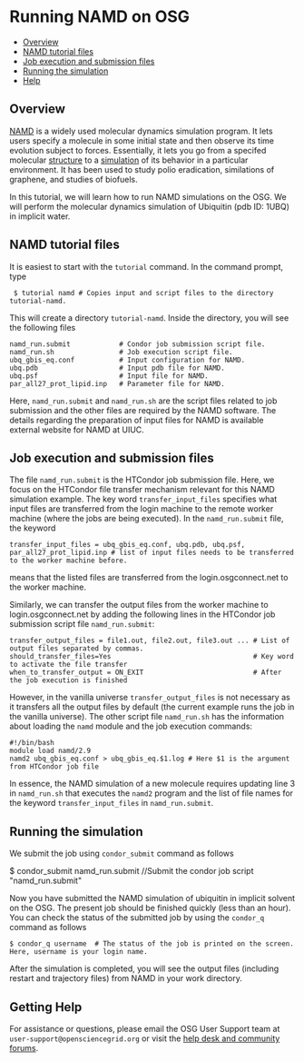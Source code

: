 # Running NAMD on OSG

 * [Overview](#overview)
 * [NAMD tutorial files](#namd-tutorial-files)
 * [Job execution and submission files](#job-execution-and-submission-files)
 * [Running the simulation](#running-the-simulation)
 * [Help](#help)


## Overview

[NAMD](http://www.ks.uiuc.edu/Research/namd/) is a widely used molecular dynamics simulation program. It lets users specify a molecule in some initial state and then observe its time evolution subject to forces. Essentially, it lets you go from a specifed molecular [structure](http://en.wikipedia.org/wiki/Superoxide_dismutase#mediaviewer/File:Superoxide_dismutase_2_PDB_1VAR.png) to a [simulation](https://www.youtube.com/watch?v=mk3cLd9PUPA&list=PL418E1C62DD9FC8BA&index=1) of its behavior in a particular environment.  It has been used to study polio eradication, similations of graphene, and studies of biofuels.

In this tutorial, we will learn how to run NAMD simulations on the OSG. We will perform the molecular dynamics simulation of Ubiquitin (pdb ID: 1UBQ) in implicit water.  

## NAMD tutorial files


It is easiest to start with the `tutorial` command. In the command prompt, type
```
 $ tutorial namd # Copies input and script files to the directory tutorial-namd.
```
 
This will create a directory `tutorial-namd`. Inside the directory, you will see the following files
```
namd_run.submit            # Condor job submission script file.
namd_run.sh                # Job execution script file.
ubq_gbis_eq.conf           # Input configuration for NAMD.
ubq.pdb                    # Input pdb file for NAMD.
ubq.psf                    # Input file for NAMD.
par_all27_prot_lipid.inp   # Parameter file for NAMD.
```


Here, `namd_run.submit` and `namd_run.sh` are the script files related to job submission and the other files are required by the NAMD software. The details regarding the preparation of input files for NAMD is available external website for NAMD at UIUC. 

## Job execution and submission files

The file `namd_run.submit` is the HTCondor job submission file.  Here, we focus on the HTCondor file transfer mechanism relevant for this NAMD simulation example. The key word `transfer_input_files`  specifies what input files  are transferred from the login machine to the remote worker machine (where the jobs are being executed).  In the `namd_run.submit` file, the keyword 
```
transfer_input_files = ubq_gbis_eq.conf, ubq.pdb, ubq.psf, par_all27_prot_lipid.inp # list of input files needs to be transferred to the worker machine before. 
```
means that the listed files are transferred from the login.osgconnect.net to the worker machine.
 
Similarly, we can transfer the output files from the worker machine to login.osgconnect.net by adding the following lines in the HTCondor job submission script file `namd_run.submit`:

```
transfer_output_files = file1.out, file2.out, file3.out ... # List of output files separated by commas.
should_transfer_files=Yes                                   # Key word to activate the file transfer
when_to_transfer_output = ON_EXIT                           # After the job execution is finished
```
However, in the vanilla universe `transfer_output_files` is not necessary as it transfers all the output files by default (the current example runs the job in the vanilla universe). The other script file `namd_run.sh` has the information about loading the `namd` module and the job execution commands:

```
#!/bin/bash                              
module load namd/2.9                           
namd2 ubq_gbis_eq.conf > ubq_gbis_eq.$1.log # Here $1 is the argument from HTCondor job file
```

In essence, the NAMD simulation of a new molecule requires updating line 3 in `namd_run.sh`  that executes the `namd2` program  and the list of file names for the keyword `transfer_input_files` in `namd_run.submit`.

## Running the simulation

We submit the job using `condor_submit` command as follows

$ condor_submit namd_run.submit //Submit the condor job script "namd_run.submit"
 
Now you have submitted the NAMD simulation of ubiquitin in implicit solvent on the OSG.  The present job should be finished quickly (less than an hour). You can check the status of the submitted job by using the `condor_q` command as follows

```
$ condor_q username  # The status of the job is printed on the screen. Here, username is your login name.
```
After the simulation is completed, you will see the output files (including restart and trajectory files) from NAMD in your work directory.


## Getting Help
For assistance or questions, please email the OSG User Support team  at `user-support@opensciencegrid.org` or visit the [help desk and community forums](http://support.opensciencegrid.org).
